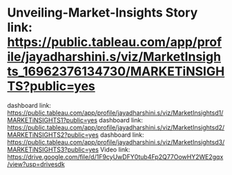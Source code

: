 # Unveiling-Market-Insights Story link: https://public.tableau.com/app/profile/jayadharshini.s/viz/MarketInsights_16962376134730/MARKETiNSIGHTS?public=yes
dashboard link: https://public.tableau.com/app/profile/jayadharshini.s/viz/MarketInsightsd1/MARKETiNSIGHTS1?public=yes
dashboard link: https://public.tableau.com/app/profile/jayadharshini.s/viz/MarketInsightsd2/MARKETiNSIGHTS2?public=yes
dashboard link: https://public.tableau.com/app/profile/jayadharshini.s/viz/MarketInsightsd3/MARKETiNSIGHTS3?public=yes
Video link: https://drive.google.com/file/d/1F9cyUwDFY0tub4Fp2Q77OowHY2WE2gqx/view?usp=drivesdk

